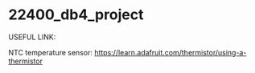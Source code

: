 # 22400_db4_project

USEFUL LINK:

NTC temperature sensor: https://learn.adafruit.com/thermistor/using-a-thermistor




